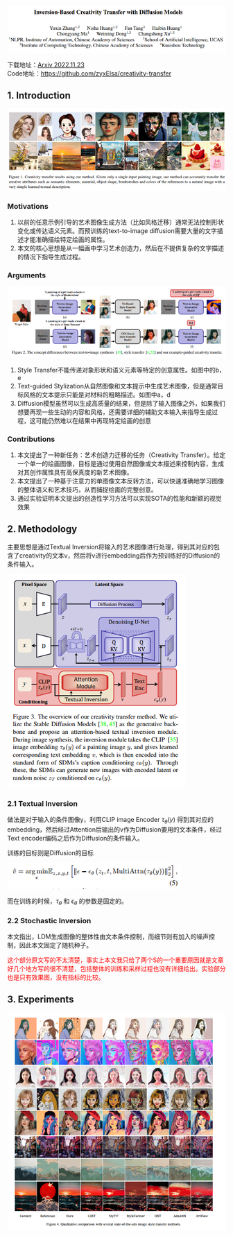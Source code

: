![img](res/033/001.png)

下载地址：[Arxiv 2022.11.23](https://arxiv.org/abs/2211.13203)  
Code地址：https://github.com/zyxElsa/creativity-transfer

## 1. Introduction

![img](res/033/002.png)

### Motivations
1. 以前的任意示例引导的艺术图像生成方法（比如风格迁移）通常无法控制形状变化或传达语义元素。而预训练的text-to-image diffusion需要大量的文字描述才能准确描绘特定绘画的属性。
2. 本文的核心思想是从一幅画中学习艺术创造力，然后在不提供复杂的文字描述的情况下指导生成过程。

### Arguments

![img](res/033/003.png)

1. Style Transfer不能传递对象形状和语义元素等特定的创意属性。如图中的b，e
2. Text-guided Stylization从自然图像和文本提示中生成艺术图像，但是通常目标风格的文本提示只能是对材料的粗略描述。如图中a，d
3. Diffusion模型虽然可以生成高质量的结果，但是除了输入图像之外，如果我们想要再现一些生动的内容和风格，还需要详细的辅助文本输入来指导生成过程，这可能仍然难以在结果中再现特定绘画的创意

### Contributions
1. 本文提出了一种新任务：艺术创造力迁移的任务（Creativity Transfer）。给定一个单一的绘画图像，目标是通过使用自然图像或文本描述来控制内容，生成对其创作属性具有高保真度的新艺术图像。
2. 本文提出了一种基于注意力的单图像文本反转方法，可以快速准确地学习图像的整体语义和艺术技巧，从而捕捉绘画的完整创意。
3. 通过实验证明本文提出的创造性学习方法可以实现SOTA的性能和新颖的视觉效果

## 2. Methodology
主要思想是通过Textual Inversion将输入的艺术图像进行处理，得到其对应的包含了creativity的文本v，然后将v进行embedding后作为预训练好的Diffusion的条件输入。

![img](res/033/004.png)

### 2.1 Textual Inversion
做法是对于输入的条件图像y，利用CLIP image Encoder $\tau_{\theta}(y)$ 得到其对应的embedding，然后经过Attention后输出的v作为Diffusion要用的文本条件，经过Text encoder编码之后作为Diffusion的条件输入。

训练的目标则是Diffusion的目标

![img](res/033/005.png)

而在训练的时候，$\tau_{\theta}$ 和 $\epsilon_{\theta}$ 的参数是固定的。

### 2.2 Stochastic Inversion
本文指出，LDM生成图像的整体性由文本条件控制，而细节则有加入的噪声控制，因此本文固定了随机种子。

<font color=red>这个部分原文写的不太清楚，事实上本文我只给了两个S的一个重要原因就是文章好几个地方写的很不清楚，包括整体的训练和采样过程也没有详细给出。实验部分也是只有效果图，没有指标的比较。</font>

## 3. Experiments

![img](res/033/006.png)
